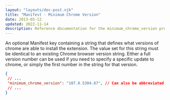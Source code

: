 ```yaml
---
layout: "layouts/doc-post.njk"
title: "Manifest - Minimum Chrome Version"
date: 2013-05-12
updated: 2022-11-14
description: Reference documentation for the minimum_chrome_version property of manifest.json.
---
```


An optional Manifest key containing a string that defines what versions of chrome are able to install the extension. The value set for this string must be identical to an existing Chrome browser version string. Either a full version number can be used if you need to specify a specific update to chrome, or simply the first number in the string for that version.

 ```json
{
  // ...
  "minimum_chrome_version": "107.0.5304.87", // Can also be abbreviated to "107", "107.0", or "107.0.5304"
  // ...
}
```